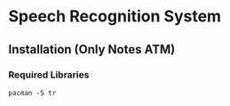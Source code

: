 # Speech Recognition System


## Installation (Only Notes ATM)

### Required Libraries
```shell
pacman -S tr
```



<!--
# vim: ts=2:sw=2:et:
-->

